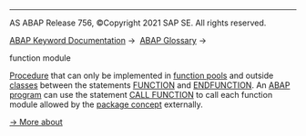   

* * *

AS ABAP Release 756, ©Copyright 2021 SAP SE. All rights reserved.

[ABAP Keyword Documentation](javascript:call_link\('abenabap.htm'\)) →  [ABAP Glossary](javascript:call_link\('abenabap_glossary.htm'\)) → 

function module

[Procedure](javascript:call_link\('abenprocedure_glosry.htm'\) "Glossary Entry") that can only be implemented in [function pools](javascript:call_link\('abenfunction_pool_glosry.htm'\) "Glossary Entry") and outside [classes](javascript:call_link\('abenclass_glosry.htm'\) "Glossary Entry") between the statements [FUNCTION](javascript:call_link\('abapfunction.htm'\)) and [ENDFUNCTION](javascript:call_link\('abapendfunction.htm'\)). An [ABAP program](javascript:call_link\('abenabap_program_glosry.htm'\) "Glossary Entry") can use the statement [CALL FUNCTION](javascript:call_link\('abapcall_function.htm'\)) to call each function module allowed by the [package concept](javascript:call_link\('abenpackage_concept_glosry.htm'\) "Glossary Entry") externally.

[→ More about](javascript:call_link\('abenabap_functions.htm'\))